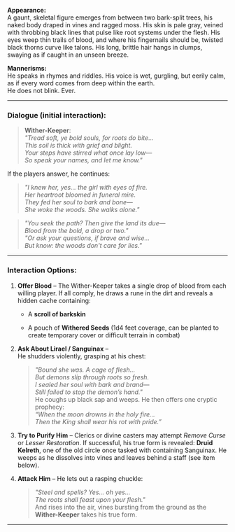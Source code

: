 

**Appearance:**  
A gaunt, skeletal figure emerges from between two bark-split trees, his naked body draped in vines and ragged moss. His skin is pale gray, veined with throbbing black lines that pulse like root systems under the flesh. His eyes weep thin trails of blood, and where his fingernails should be, twisted black thorns curve like talons. His long, brittle hair hangs in clumps, swaying as if caught in an unseen breeze.

**Mannerisms:**  
He speaks in rhymes and riddles. His voice is wet, gurgling, but eerily calm, as if every word comes from deep within the earth.  
He does not blink. Ever.

---

### **Dialogue (initial interaction):**

> **Wither-Keeper**:  
> _"Tread soft, ye bold souls, for roots do bite..._  
> _This soil is thick with grief and blight._  
> _Your steps have stirred what once lay low—_  
> _So speak your names, and let me know."_

If the players answer, he continues:

> _"I knew her, yes... the girl with eyes of fire._  
> _Her heartroot bloomed in funeral mire._  
> _They fed her soul to bark and bone—_  
> _She woke the woods. She walks alone."_

> _"You seek the path? Then give the land its due—_  
> _Blood from the bold, a drop or two."_  
> _"Or ask your questions, if brave and wise..._  
> _But know: the woods don't care for lies."_

---

### **Interaction Options:**

1. **Offer Blood** – The Wither-Keeper takes a single drop of blood from each willing player. If all comply, he draws a rune in the dirt and reveals a hidden cache containing:
    
    - A **scroll of barkskin**
        
    - A pouch of **Withered Seeds** (1d4 feet coverage, can be planted to create temporary cover or difficult terrain in combat)
        
2. **Ask About Lirael / Sanguinax** –  
    He shudders violently, grasping at his chest:
    
    > _"Bound she was. A cage of flesh..._  
    > _But demons slip through roots so fresh._  
    > _I sealed her soul with bark and brand—_  
    > _Still failed to stop the demon’s hand."_  
    > He coughs up black sap and weeps. He then offers one cryptic prophecy:  
    > _“When the moon drowns in the holy fire...  
    > Then the King shall wear his rot with pride.”_
    
3. **Try to Purify Him** – Clerics or divine casters may attempt _Remove Curse_ or _Lesser Restoration_. If successful, his true form is revealed: **Druid Kelreth**, one of the old circle once tasked with containing Sanguinax. He weeps as he dissolves into vines and leaves behind a staff (see item below).
    
4. **Attack Him** – He lets out a rasping chuckle:
    
    > _"Steel and spells? Yes... oh yes..._  
    > _The roots shall feast upon your flesh."_  
    > And rises into the air, vines bursting from the ground as the **Wither-Keeper** takes his true form.
    

---

